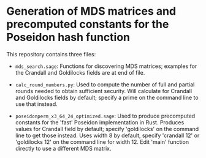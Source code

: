 # Generation of MDS matrices and precomputed constants for the Poseidon hash function

This repository contains three files:

- `mds_search.sage`: Functions for discovering MDS matrices; examples
  for the Crandall and Goldilocks fields are at end of file.

- `calc_round_numbers.py`: Used to compute the number of full and
  partial rounds needed to obtain sufficient security. Will calculate
  for Crandall and Goldilocks fields by default; specify a prime on
  the command line to use that instead.

- `poseidonperm_x3_64_24_optimized.sage`: Used to produce precomputed
  constants for the 'fast' Poseidon implementation in Rust. Produces
  values for Crandall field by default; specify 'goldilocks' on the
  command line to get those instead. Uses width 8 by default, specify
  'crandall 12' or 'goldilocks 12' on the command line for
  width 12. Edit 'main' function directly to use a different MDS matrix.
